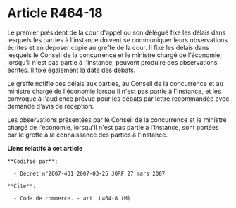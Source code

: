 # Article R464-18

Le premier président de la cour d'appel ou son délégué fixe les délais dans lesquels les parties à l'instance doivent se
communiquer leurs observations écrites et en déposer copie au greffe de la cour. Il fixe les délais dans lesquels le Conseil
de la concurrence et le ministre chargé de l'économie, lorsqu'il n'est pas partie à l'instance, peuvent produire des
observations écrites. Il fixe également la date des débats. 

Le greffe notifie ces délais aux parties, au Conseil de la concurrence et au ministre chargé de l'économie lorsqu'il n'est
pas partie à l'instance, et les convoque à l'audience prévue pour les débats par lettre recommandée avec demande d'avis de
réception. 

Les observations présentées par le Conseil de la concurrence et le ministre chargé de l'économie, lorsqu'il n'est pas partie
à l'instance, sont portées par le greffe à la connaissance des parties à l'instance.

**Liens relatifs à cet article**

	**Codifié par**:

	  - Décret n°2007-431 2007-03-25 JORF 27 mars 2007

	**Cite**:

	  - Code de commerce. - art. L464-8 (M)
